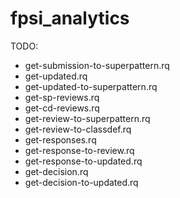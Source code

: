 # fpsi_analytics

TODO:

- get-submission-to-superpattern.rq
- get-updated.rq
- get-updated-to-superpattern.rq
- get-sp-reviews.rq
- get-cd-reviews.rq
- get-review-to-superpattern.rq
- get-review-to-classdef.rq
- get-responses.rq
- get-response-to-review.rq
- get-response-to-updated.rq
- get-decision.rq
- get-decision-to-updated.rq
